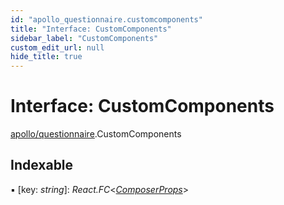 ```yaml
---
id: "apollo_questionnaire.customcomponents"
title: "Interface: CustomComponents"
sidebar_label: "CustomComponents"
custom_edit_url: null
hide_title: true
---
```


# Interface: CustomComponents

[apollo/questionnaire](../modules/apollo_questionnaire.md).CustomComponents

## Indexable

▪ [key: *string*]: *React.FC*<[*ComposerProps*](../modules/core_types.md#composerprops)\>
